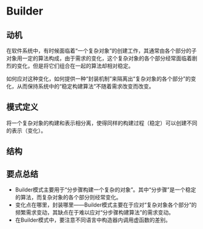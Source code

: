 # Builder

## 动机

在软件系统中，有时候面临着“一个复杂对象”的创建工作，其通常由各个部分的子对象用一定的算法构成，由于需求的变化，这个复杂对象的各个部分经常面临着剧烈的变化，但是将它们组合在一起的算法却相对稳定。

如何应对这种变化，如何提供一种“封装机制”来隔离出“复杂对象的各个部分”的变化，从而保持系统中的“稳定构建算法”不随着需求改变而改变。

## 模式定义

将一个复杂对象的构建和表示相分离，使得同样的构建过程（稳定）可以创建不同的表示（变化）。

## 结构

## 要点总结

* Builder模式主要用于“分步骤构建一个复杂的对象”。其中“分步骤”是一个稳定的算法，而复杂对象的各个部分则经常变化。
* 变化点在哪里，封装哪里——Builder模式主要在于应对“复杂对象各个部分”的频繁需求变动，其缺点在于难以应对“分步骤构建算法”的需求变动。
* 在Builder模式中，要注意不同语言中构造器内调用虚函数的差别。
